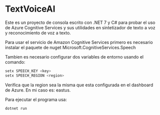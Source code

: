 # TextVoiceAI

Este es un proyecto de consola escrito con .NET 7 y C# para probar el uso de Azure Cognitive Services y sus utilidades en sintetizador de texto a voz y reconocimiento de voz a texto.

Para usar el servicio de Amazon Cognitive Services primero es necesario instalar el paquete de nuget Microsoft.CognitiveServices.Speech

Tambien es necesario configurar dos variables de entorno usando el comando: 

```bash
setx SPEECH_KEY <key>
setx SPEECH_REGION <region> 
```

Verifica que la region sea la misma que esta configurada en el dashboard de Azure. En mi caso es: eastus.

Para ejecutar el programa usa: 

```bash
dotnet run
```
